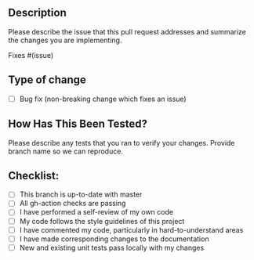 ## Description

Please describe the issue that this pull request addresses and summarize the changes you are implementing. 

Fixes #(issue)

## Type of change

- [ ] Bug fix (non-breaking change which fixes an issue)

## How Has This Been Tested?

Please describe any tests that you ran to verify your changes. 
Provide branch name so we can reproduce.

## Checklist:

- [ ] This branch is up-to-date with master
- [ ] All gh-action checks are passing
- [ ] I have performed a self-review of my own code
- [ ] My code follows the style guidelines of this project
- [ ] I have commented my code, particularly in hard-to-understand areas
- [ ] I have made corresponding changes to the documentation
- [ ] New and existing unit tests pass locally with my changes

